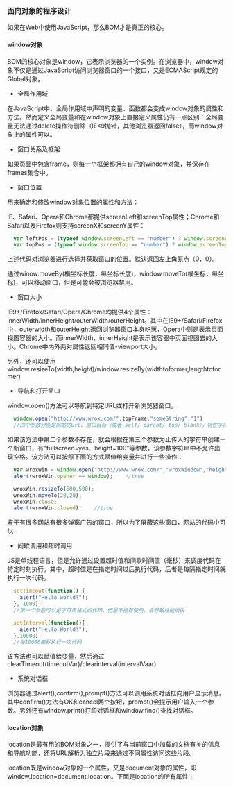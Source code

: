 ### 面向对象的程序设计

如果在Web中使用JavaScript，那么BOM才是真正的核心。

#### window对象

BOM的核心对象是window，它表示浏览器的一个实例。在浏览器中，window对象不仅是通过JavaScript访问浏览器窗口的一个接口，又是ECMAScript规定的Global对象。

- 全局作用域

在JavaScript中，全局作用域中声明的变量、函数都会变成window对象的属性和方法。然而定义全局变量和在window对象上直接定义属性仍有一点区别：全局变量无法通过delete操作符删除（IE<9抛错，其他浏览器返回false），而window对象上的属性可以。

- 窗口关系及框架

如果页面中包含frame，则每一个框架都拥有自己的window对象，并保存在frames集合中。

- 窗口位置

用来确定和修改window对象位置的属性和方法：

IE、Safari、Opera和Chrome都提供screenLeft和screenTop属性；Chrome和Safari以及Firefox则支持screenX和screenY属性：

```javascript
  var leftPos = (typeof window.screenLeft == "number") ? window.screenLeft : window.screenX;
  var topPos = (typeof window.screenTop == "number") ? window.screenTop : window.screenY;
```

上述代码对浏览器进行选择并获取窗口的位置。默认返回左上角原点（0，0）。

通过winow.moveBy(横坐标长度，纵坐标长度)，window.moveTo(横坐标，纵坐标)，可以移动窗口，但是可能会被浏览器禁用。

- 窗口大小

IE9+/Firefox/Safari/Opera/Chrome均提供4个属性：innerWidth/innerHeight/outerWidth/outerHeight。其中在IE9+/Safari/Firefox中，outerwidth和outerHeight返回浏览器窗口本身吃葱，Opera中则是表示页面视图容器的大小。而innerWidth、innerHeight是表示该容器中页面视图去的大小。Chrome中内外两对属性返回相同值-viewport大小。

另外，还可以使用window.resizeTo(width,height)/window.resizeBy(widthtoformer,lengthtoformer)

- 导航和打开窗口

window.open()方法可以导航到特定URL或打开新浏览器窗口。

```javascript
  window.open("http://www.wrox.com/",topFrame,"someString","1")
  //四个参数分别是网站的url、窗口目标（或者_self/_parent/_top/_blank），特性字符串，是否取代当前页面的bool
```

如果该方法中第二个参数不存在，就会根据在第三个参数为止传入的字符串创建一个新窗口，有“fullscreen=yes、height=100”等参数，该参数字符串中不允许出现空格。该方法可以按照下面的方式赋值给变量并进行一些操作：

```javascript
  var wroxWin = window.open("http://www.wrox.com/","wroxWindow","height=400,width=400,top=10,left=10,resizable=yes");
  alert(wroxWin.opener == window);    //true

  wroxWin.resizeTo(500,500);
  wroxWin.moveTo(20,20);
  wroxWin.close;
  alert(wroxWin.closed);    //true
```

鉴于有很多网站有很多弹窗广告的窗口，所以为了屏蔽这些窗口，网站的代码中可以

- 间歇调用和超时调用

JS是单线程语言，但是允许通过设置超时值和间歇时间值（毫秒）来调度代码在特定时刻执行。其中，超时值是在指定时间过后执行代码，后者是每隔指定时间就执行一次代码。

```javascript
  setTimeout(function() {
    alert("Hello world!");
  }, 1000);
  //第一个参数可以是字符串格式的代码，但是不推荐使用，会导致性能损失

  setInterval(function(){
    alert("Hello World!");
  },10000);
  //每10000毫秒执行一次代码
```

该方法也可以赋值给变量，然后通过clearTimeout(timeoutVar)/clearinterval(intervalVaar)

- 系统对话框

浏览器通过alert(),confirm(),prompt()方法可以调用系统对话框向用户显示消息。其中confirm()方法有OK和cancel两个按钮，prompt()会提示用户输入一个参数。另外还有window.print()打印对话框和window.find()查找对话框。

#### location对象

location是最有用的BOM对象之一，提供了与当前窗口中加载的文档有关的信息和导航功能，还将URL解析为独立片段来通过不同属性访问这些片段。

location既是window对象的一个属性，又是document对象的属性，即window.location=document.location。下面是location的所有属性：
